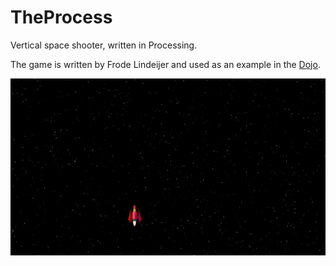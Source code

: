 # TheProcess

Vertical space shooter, written in Processing.

The game is written by Frode Lindeijer and used as an example in the [Dojo](https://github.com/richelbilderbeek/Dojo).

![Screenshot of TheProcess v1.0](Screenshots/TheProcess_1_0.png)